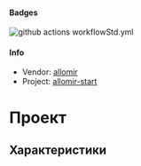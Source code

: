 #### Badges
![github actions workflowStd.yml](https://github.com/allomir/__project-allomir-start/actions/workflows/workflow.yml/badge.svg)
#### Info
* Vendor: [allomir](https://github.com/allomir)
* Project: [allomir-start](https://github.com/allomir/__progect-allomir-start)
# Проект
## Характеристики
